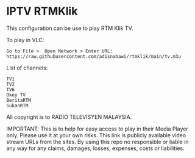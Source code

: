 # IPTV RTMKlik
This configuration can be use to play RTM Klik TV.

To play in VLC:
```
Go to File >  Open Network > Enter URL: https://raw.githubusercontent.com/adisnabawi/rtmklik/main/tv.m3u
```

List of channels:
```
TV1
TV2
TV6
Okey TV
BeritaRTM
SukanRTM
```

All copyright is to RADIO TELEVISYEN MALAYSIA.

IMPORTANT: This is to help for easy access to play in their Media Player only. 
Please use it at your own risks. This link is publicly available video stream URLs from the sites.
By using this repo no responsible or liable in any way for any claims, damages, losses, expenses, costs or liabilities.
